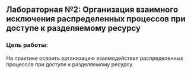 ## Лабораторная №2: Организация взаимного исключения распределенных процессов при доступе к разделяемому ресурсу

### Цель работы:

На практике освоить организацию взаимодействия распределенных процессов при доступе к разделяемому ресурсу.
